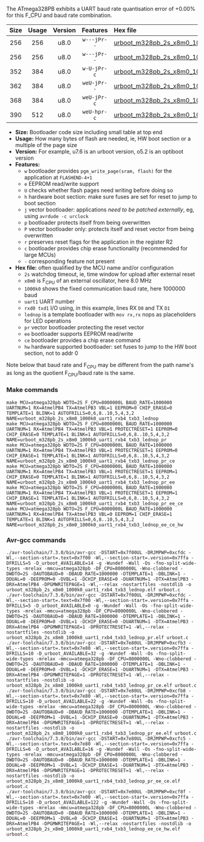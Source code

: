 The ATmega328PB exhibits a UART baud rate quantisation error of +0.00% for this F_CPU and baud rate combination.

|Size|Usage|Version|Features|Hex file|
|:-:|:-:|:-:|:-:|:--|
|256|256|u8.0|`w---jPr--`|[urboot_m328pb_2s_x8m0_1000k0_uart1_rxb4_txb3_lednop.hex](https://raw.githubusercontent.com/stefanrueger/urboot.hex/main/boards/uno/atmega328pb/watchdog_2_s/external_oscillator_x/%2B8m000000_hz/1000k0_baud/uart1_rxb4_txb3/lednop/urboot_m328pb_2s_x8m0_1000k0_uart1_rxb4_txb3_lednop.hex)|
|256|256|u8.0|`w---jPr--`|[urboot_m328pb_2s_x8m0_1000k0_uart1_rxb4_txb3_lednop_pr.hex](https://raw.githubusercontent.com/stefanrueger/urboot.hex/main/boards/uno/atmega328pb/watchdog_2_s/external_oscillator_x/%2B8m000000_hz/1000k0_baud/uart1_rxb4_txb3/lednop/urboot_m328pb_2s_x8m0_1000k0_uart1_rxb4_txb3_lednop_pr.hex)|
|352|384|u8.0|`w-U-jPr-c`|[urboot_m328pb_2s_x8m0_1000k0_uart1_rxb4_txb3_lednop_pr_ce.hex](https://raw.githubusercontent.com/stefanrueger/urboot.hex/main/boards/uno/atmega328pb/watchdog_2_s/external_oscillator_x/%2B8m000000_hz/1000k0_baud/uart1_rxb4_txb3/lednop/urboot_m328pb_2s_x8m0_1000k0_uart1_rxb4_txb3_lednop_pr_ce.hex)|
|362|384|u8.0|`weU-jPr--`|[urboot_m328pb_2s_x8m0_1000k0_uart1_rxb4_txb3_lednop_pr_ee.hex](https://raw.githubusercontent.com/stefanrueger/urboot.hex/main/boards/uno/atmega328pb/watchdog_2_s/external_oscillator_x/%2B8m000000_hz/1000k0_baud/uart1_rxb4_txb3/lednop/urboot_m328pb_2s_x8m0_1000k0_uart1_rxb4_txb3_lednop_pr_ee.hex)|
|368|384|u8.0|`weU-jPr-c`|[urboot_m328pb_2s_x8m0_1000k0_uart1_rxb4_txb3_lednop_pr_ee_ce.hex](https://raw.githubusercontent.com/stefanrueger/urboot.hex/main/boards/uno/atmega328pb/watchdog_2_s/external_oscillator_x/%2B8m000000_hz/1000k0_baud/uart1_rxb4_txb3/lednop/urboot_m328pb_2s_x8m0_1000k0_uart1_rxb4_txb3_lednop_pr_ee_ce.hex)|
|390|512|u8.0|`weU-hpr-c`|[urboot_m328pb_2s_x8m0_1000k0_uart1_rxb4_txb3_lednop_ee_ce_hw.hex](https://raw.githubusercontent.com/stefanrueger/urboot.hex/main/boards/uno/atmega328pb/watchdog_2_s/external_oscillator_x/%2B8m000000_hz/1000k0_baud/uart1_rxb4_txb3/lednop/urboot_m328pb_2s_x8m0_1000k0_uart1_rxb4_txb3_lednop_ee_ce_hw.hex)|

- **Size:** Bootloader code size including small table at top end
- **Usage:** How many bytes of flash are needed, ie, HW boot section or a multiple of the page size
- **Version:** For example, u7.6 is an urboot version, o5.2 is an optiboot version
- **Features:**
  + `w` bootloader provides `pgm_write_page(sram, flash)` for the application at `FLASHEND-4+1`
  + `e` EEPROM read/write support
  + `U` checks whether flash pages need writing before doing so
  + `h` hardware boot section: make sure fuses are set for reset to jump to boot section
  + `j` vector bootloader: applications *need to be patched externally*, eg, using `avrdude -c urclock`
  + `p` bootloader protects itself from being overwritten
  + `P` vector bootloader only: protects itself and reset vector from being overwritten
  + `r` preserves reset flags for the application in the register R2
  + `c` bootloader provides chip erase functionality (recommended for large MCUs)
  + `-` corresponding feature not present
- **Hex file:** often qualified by the MCU name and/or configuration
  + `2s` watchdog timeout, ie, time window for upload after external reset
  + `x8m0` is F<sub>CPU</sub> of an external oscillator, here 8.0 MHz
  + `1000k0` shows the fixed communication baud rate, here 1000000 baud
  + `uart1` UART number
  + `rxd0 txd1` I/O using, in this example, lines RX `D0` and TX `D1`
  + `lednop` is a template bootloader with `mov rx,rx` nops as placeholders for LED operations
  + `pr` vector bootloader protecting the reset vector
  + `ee` bootloader supports EEPROM read/write
  + `ce` bootloader provides a chip erase command
  + `hw` hardware supported bootloader: set fuses to jump to the HW boot section, not to addr 0


Note below that baud rate and F<sub>CPU</sub> may be different from the path name's as long as the quotient F<sub>CPU</sub>/baud rate is the same.

### Make commands
```
make MCU=atmega328pb WDTO=2S F_CPU=8000000L BAUD_RATE=1000000 UARTNUM=1 RX=AtmelPB4 TX=AtmelPB3 VBL=1 EEPROM=0 CHIP_ERASE=0 TEMPLATE=1 BLINK=1 AUTOFRILLS=0,6,8..10,5,4,3,2 NAME=urboot_m328pb_2s_x8m0_1000k0_uart1_rxb4_txb3_lednop
make MCU=atmega328pb WDTO=2S F_CPU=8000000L BAUD_RATE=1000000 UARTNUM=1 RX=AtmelPB4 TX=AtmelPB3 VBL=1 PROTECTRESET=1 EEPROM=0 CHIP_ERASE=0 TEMPLATE=1 BLINK=1 AUTOFRILLS=0,6,8..10,5,4,3,2 NAME=urboot_m328pb_2s_x8m0_1000k0_uart1_rxb4_txb3_lednop_pr
make MCU=atmega328pb WDTO=2S F_CPU=8000000L BAUD_RATE=1000000 UARTNUM=1 RX=AtmelPB4 TX=AtmelPB3 VBL=1 PROTECTRESET=1 EEPROM=0 CHIP_ERASE=1 TEMPLATE=1 BLINK=1 AUTOFRILLS=0,6,8..10,5,4,3,2 NAME=urboot_m328pb_2s_x8m0_1000k0_uart1_rxb4_txb3_lednop_pr_ce
make MCU=atmega328pb WDTO=2S F_CPU=8000000L BAUD_RATE=1000000 UARTNUM=1 RX=AtmelPB4 TX=AtmelPB3 VBL=1 PROTECTRESET=1 EEPROM=1 CHIP_ERASE=0 TEMPLATE=1 BLINK=1 AUTOFRILLS=0,6,8..10,5,4,3,2 NAME=urboot_m328pb_2s_x8m0_1000k0_uart1_rxb4_txb3_lednop_pr_ee
make MCU=atmega328pb WDTO=2S F_CPU=8000000L BAUD_RATE=1000000 UARTNUM=1 RX=AtmelPB4 TX=AtmelPB3 VBL=1 PROTECTRESET=1 EEPROM=1 CHIP_ERASE=1 TEMPLATE=1 BLINK=1 AUTOFRILLS=0,6,8..10,5,4,3,2 NAME=urboot_m328pb_2s_x8m0_1000k0_uart1_rxb4_txb3_lednop_pr_ee_ce
make MCU=atmega328pb WDTO=2S F_CPU=8000000L BAUD_RATE=1000000 UARTNUM=1 RX=AtmelPB4 TX=AtmelPB3 VBL=0 EEPROM=1 CHIP_ERASE=1 TEMPLATE=1 BLINK=1 AUTOFRILLS=0,6,8..10,5,4,3,2 NAME=urboot_m328pb_2s_x8m0_1000k0_uart1_rxb4_txb3_lednop_ee_ce_hw
```

### Avr-gcc commands
```
./avr-toolchain/7.3.0/bin/avr-gcc -DSTART=0x7f00UL -DRJMPWP=0xcfdc -Wl,--section-start=.text=0x7f00 -Wl,--section-start=.version=0x7ffa -DFRILLS=5 -D_urboot_AVAILABLE=14 -g -Wundef -Wall -Os -fno-split-wide-types -mrelax -mmcu=atmega328pb -DF_CPU=8000000L -Wno-clobbered -DWDTO=2S -DAUTOBAUD=0 -DBAUD_RATE=1000000 -DTEMPLATE=1 -DBLINK=1 -DDUAL=0 -DEEPROM=0 -DVBL=1 -DCHIP_ERASE=0 -DUARTNUM=1 -DTX=AtmelPB3 -DRX=AtmelPB4 -DPGMWRITEPAGE=1 -Wl,--relax -nostartfiles -nostdlib -o urboot_m328pb_2s_x8m0_1000k0_uart1_rxb4_txb3_lednop.elf urboot.c
./avr-toolchain/7.3.0/bin/avr-gcc -DSTART=0x7f00UL -DRJMPWP=0xcfdc -Wl,--section-start=.text=0x7f00 -Wl,--section-start=.version=0x7ffa -DFRILLS=5 -D_urboot_AVAILABLE=0 -g -Wundef -Wall -Os -fno-split-wide-types -mrelax -mmcu=atmega328pb -DF_CPU=8000000L -Wno-clobbered -DWDTO=2S -DAUTOBAUD=0 -DBAUD_RATE=1000000 -DTEMPLATE=1 -DBLINK=1 -DDUAL=0 -DEEPROM=0 -DVBL=1 -DCHIP_ERASE=0 -DUARTNUM=1 -DTX=AtmelPB3 -DRX=AtmelPB4 -DPGMWRITEPAGE=1 -DPROTECTRESET=1 -Wl,--relax -nostartfiles -nostdlib -o urboot_m328pb_2s_x8m0_1000k0_uart1_rxb4_txb3_lednop_pr.elf urboot.c
./avr-toolchain/7.3.0/bin/avr-gcc -DSTART=0x7e80UL -DRJMPWP=0xcfb3 -Wl,--section-start=.text=0x7e80 -Wl,--section-start=.version=0x7ffa -DFRILLS=10 -D_urboot_AVAILABLE=32 -g -Wundef -Wall -Os -fno-split-wide-types -mrelax -mmcu=atmega328pb -DF_CPU=8000000L -Wno-clobbered -DWDTO=2S -DAUTOBAUD=0 -DBAUD_RATE=1000000 -DTEMPLATE=1 -DBLINK=1 -DDUAL=0 -DEEPROM=0 -DVBL=1 -DCHIP_ERASE=1 -DUARTNUM=1 -DTX=AtmelPB3 -DRX=AtmelPB4 -DPGMWRITEPAGE=1 -DPROTECTRESET=1 -Wl,--relax -nostartfiles -nostdlib -o urboot_m328pb_2s_x8m0_1000k0_uart1_rxb4_txb3_lednop_pr_ce.elf urboot.c
./avr-toolchain/7.3.0/bin/avr-gcc -DSTART=0x7e80UL -DRJMPWP=0xcfb8 -Wl,--section-start=.text=0x7e80 -Wl,--section-start=.version=0x7ffa -DFRILLS=10 -D_urboot_AVAILABLE=22 -g -Wundef -Wall -Os -fno-split-wide-types -mrelax -mmcu=atmega328pb -DF_CPU=8000000L -Wno-clobbered -DWDTO=2S -DAUTOBAUD=0 -DBAUD_RATE=1000000 -DTEMPLATE=1 -DBLINK=1 -DDUAL=0 -DEEPROM=1 -DVBL=1 -DCHIP_ERASE=0 -DUARTNUM=1 -DTX=AtmelPB3 -DRX=AtmelPB4 -DPGMWRITEPAGE=1 -DPROTECTRESET=1 -Wl,--relax -nostartfiles -nostdlib -o urboot_m328pb_2s_x8m0_1000k0_uart1_rxb4_txb3_lednop_pr_ee.elf urboot.c
./avr-toolchain/7.3.0/bin/avr-gcc -DSTART=0x7e80UL -DRJMPWP=0xcfc5 -Wl,--section-start=.text=0x7e80 -Wl,--section-start=.version=0x7ffa -DFRILLS=6 -D_urboot_AVAILABLE=16 -g -Wundef -Wall -Os -fno-split-wide-types -mrelax -mmcu=atmega328pb -DF_CPU=8000000L -Wno-clobbered -DWDTO=2S -DAUTOBAUD=0 -DBAUD_RATE=1000000 -DTEMPLATE=1 -DBLINK=1 -DDUAL=0 -DEEPROM=1 -DVBL=1 -DCHIP_ERASE=1 -DUARTNUM=1 -DTX=AtmelPB3 -DRX=AtmelPB4 -DPGMWRITEPAGE=1 -DPROTECTRESET=1 -Wl,--relax -nostartfiles -nostdlib -o urboot_m328pb_2s_x8m0_1000k0_uart1_rxb4_txb3_lednop_pr_ee_ce.elf urboot.c
./avr-toolchain/7.3.0/bin/avr-gcc -DSTART=0x7e00UL -DRJMPWP=0xcf8f -Wl,--section-start=.text=0x7e00 -Wl,--section-start=.version=0x7ffa -DFRILLS=10 -D_urboot_AVAILABLE=122 -g -Wundef -Wall -Os -fno-split-wide-types -mrelax -mmcu=atmega328pb -DF_CPU=8000000L -Wno-clobbered -DWDTO=2S -DAUTOBAUD=0 -DBAUD_RATE=1000000 -DTEMPLATE=1 -DBLINK=1 -DDUAL=0 -DEEPROM=1 -DVBL=0 -DCHIP_ERASE=1 -DUARTNUM=1 -DTX=AtmelPB3 -DRX=AtmelPB4 -DPGMWRITEPAGE=1 -Wl,--relax -nostartfiles -nostdlib -o urboot_m328pb_2s_x8m0_1000k0_uart1_rxb4_txb3_lednop_ee_ce_hw.elf urboot.c
```

